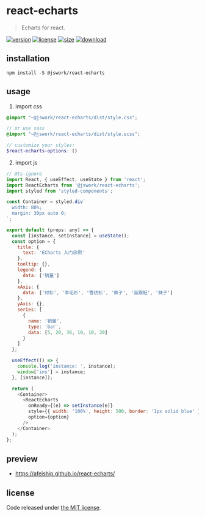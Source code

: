 # react-echarts
> Echarts for react.

[![version][version-image]][version-url]
[![license][license-image]][license-url]
[![size][size-image]][size-url]
[![download][download-image]][download-url]

## installation
```shell
npm install -S @jswork/react-echarts
```

## usage
1. import css
  ```scss
  @import "~@jswork/react-echarts/dist/style.css";

  // or use sass
  @import "~@jswork/react-echarts/dist/style.scss";

  // customize your styles:
  $react-echarts-options: ()
  ```
2. import js
  ```js
  // @ts-ignore
  import React, { useEffect, useState } from 'react';
  import ReactEcharts from '@jswork/react-echarts';
  import styled from 'styled-components';

  const Container = styled.div`
    width: 80%;
    margin: 30px auto 0;
  `;

  export default (props: any) => {
    const [instance, setInstance] = useState();
    const option = {
      title: {
        text: 'ECharts 入门示例'
      },
      tooltip: {},
      legend: {
        data: ['销量']
      },
      xAxis: {
        data: ['衬衫', '羊毛衫', '雪纺衫', '裤子', '高跟鞋', '袜子']
      },
      yAxis: {},
      series: [
        {
          name: '销量',
          type: 'bar',
          data: [5, 20, 36, 10, 10, 20]
        }
      ]
    };

    useEffect(() => {
      console.log('instance: ', instance);
      window['ins'] = instance;
    }, [instance]);

    return (
      <Container>
        <ReactEcharts
          onReady={(e) => setInstance(e)}
          style={{ width: '100%', height: 500, border: '1px solid blue' }}
          option={option}
        />
      </Container>
    );
  };

  ```

## preview
- https://afeiship.github.io/react-echarts/

## license
Code released under [the MIT license](https://github.com/afeiship/react-echarts/blob/master/LICENSE.txt).

[version-image]: https://img.shields.io/npm/v/@jswork/react-echarts
[version-url]: https://npmjs.org/package/@jswork/react-echarts

[license-image]: https://img.shields.io/npm/l/@jswork/react-echarts
[license-url]: https://github.com/afeiship/react-echarts/blob/master/LICENSE.txt

[size-image]: https://img.shields.io/bundlephobia/minzip/@jswork/react-echarts
[size-url]: https://github.com/afeiship/react-echarts/blob/master/dist/react-echarts.min.js

[download-image]: https://img.shields.io/npm/dm/@jswork/react-echarts
[download-url]: https://www.npmjs.com/package/@jswork/react-echarts
